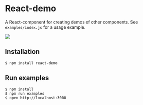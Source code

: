 # React-demo

A React-component for creating demos of other components.
See `examples/index.js` for a usage example.

![](http://g.recordit.co/NTeR5DBJpK.gif)

## Installation

```
$ npm install react-demo
```

## Run examples

```
$ npm install
$ npm run examples
$ open http://localhost:3000
```
